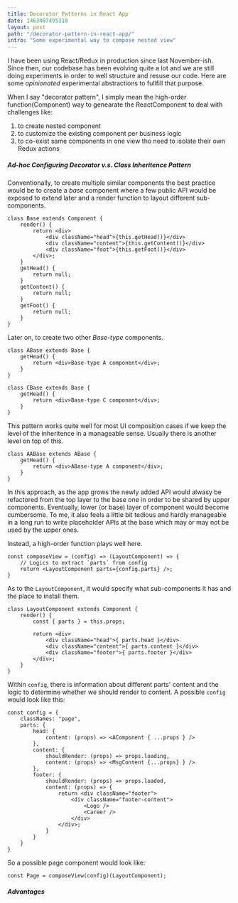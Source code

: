 ```yaml
---
title: Decorator Patterns in React App
date: 1463487495318
layout: post
path: "/decorator-pattern-in-react-app/"
intro: "Some experimental way to compose nested view"
---
```


I have been using React/Redux in production since last November-ish. Since then, our codebase has been evolving quite a lot and we are still doing experiments in order to well structure and resuse our code. Here are some *opinionated* experimental abstractions to fullfill that purpose.

When I say "decorator pattern", I simply mean the high-order function(Component) way to genearate the ReactComponent to deal with challenges like:
1. to create nested component
2. to customize the existing component per business logic
3. to co-exist same components in one view tho need to isolate their own Redux actions

##### Ad-hoc Configuring Decorator v.s. Class Inheritence Pattern
Conventionally, to create multiple similar components the best practice would be to create a *base* component where a few public API would be exposed to extend later and a render function to layout different sub-components.

```
class Base extends Component {
    render() {
        return <div>
            <div className="head">{this.getHead()}</div>
            <div className="content">{this.getContent()}</div>
            <div className="foot">{this.getFoot()}</div>
        </div>;
    }
    getHead() {
        return null;
    }
    getContent() {
        return null;
    }
    getFoot() {
        return null;
    }
}
```
Later on, to create two other *Base-type* components.
```
class ABase extends Base {
    getHead() {
        return <div>Base-type A component</div>;
    }
}
```
```
class CBase extends Base {
    getHead() {
        return <div>Base-type C component</div>;
    }
}
```
This pattern works quite well for most UI composition cases if we keep the level of the inheritence in a manageable sense. Usually there is another level on top of this.
```
class AABase extends ABase {
    getHead() {
        return <div>ABase-type A component</div>;
    }
}
```
In this approach, as the app grows the newly added API would alwasy be refactored from the top layer to the base one in order to be shared by upper components. Eventually, lower (or base) layer of component would become cumbersome. To me, it also feels a little bit tedious and hardly manageable in a long run to write placeholder APIs at the base which may or may not be used by the upper ones.

Instead, a high-order function plays well here.
```
const composeView = (config) => (LayoutComponent) => {
    // Logics to extract `parts` from config
    return <LayoutComponent parts={config.parts} />;
}
```
As to the `LayoutComponent`, it would specify what sub-components it has and the place to install them. 
```
class LayoutComponent extends Component {
    render() {
        const { parts } = this.props;

        return <div>
            <div className="head">{ parts.head }</div>
            <div className="content">{ parts.content }</div>
            <div className="footer">{ parts.footer }</div>
        </div>;
    }
}
```
Within `config`, there is information about different parts' content and the logic to determine whether we should render to content. A possible `config` would look like this:
```
const config = {
    classNames: "page",
    parts: {
        head: {
            content: (props) => <AComponent { ...props } />
        },
        content: {
            shouldRender: (props) => props.loading,
            content: (props) => <MsgContent {...props} } />
        },
        footer: {
            shouldRender: (props) => props.loaded,
            content: (props) => {
                return <div className="footer">
                    <div className="footer-content">
                        <Logo />
                        <Career />
                    </div>
                </div>;
            }
        }
    }
}
```
So a possible page component would look like:

```
const Page = composeView(config)(LayoutComponent);
```
    
##### Advantages

